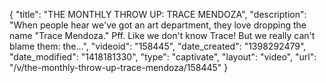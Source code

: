 {
    "title": "THE MONTHLY THROW UP: TRACE MENDOZA",
    "description": "When people hear we've got an art department, they love dropping the name \"Trace Mendoza.\" Pff. Like we don't know Trace! But we really can't blame them: the...",
    "videoid": "158445",
    "date_created": "1398292479",
    "date_modified": "1418181330",
    "type": "captivate",
    "layout": "video",
    "url": "\/v\/the-monthly-throw-up-trace-mendoza\/158445"
}